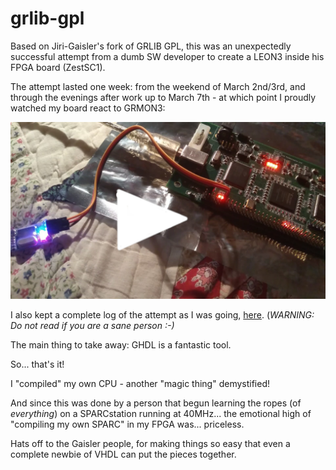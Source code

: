 # grlib-gpl

Based on Jiri-Gaisler's fork of GRLIB GPL, this was an unexpectedly 
successful attempt from a dumb SW developer to create a LEON3 inside
his FPGA board (ZestSC1).

The attempt lasted one week: from the weekend of March 2nd/3rd, and
through the evenings after work up to March 7th - at which point
I proudly watched my board react to GRMON3:

[![Video of victory](contrib/image.jpg "Video of victory.")](https://drive.google.com/open?id=13J2ZKE6PlnomnE3vvsbwIWQYlRcjLYpY)

I also kept a complete log of the attempt as I was going, [here](designs/leon3-zestsc1-xc3s1000/README.md).
(*WARNING: Do not read if you are a sane person :-)*

The main thing to take away: GHDL is a fantastic tool.

So... that's it!

I "compiled" my own CPU - another "magic thing" demystified!

And since this was done by a person that begun learning the ropes 
(of *everything*) on a SPARCstation running at 40MHz... the emotional
high of "compiling my own SPARC" in my FPGA was... priceless.

Hats off to the Gaisler people, for making things so easy that even a complete
newbie of VHDL can put the pieces together.
